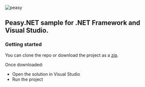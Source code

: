 ![peasy](https://www.dropbox.com/s/2yajr2x9yevvzbm/peasy3.png?dl=0&raw=1)

## Peasy.NET sample for .NET Framework and Visual Studio.

### Getting started

You can clone the repo or download the project as a [zip](https://github.com/ahanusa/PeasyDotNetFrameworkSample/archive/master.zip).  

Once downloaded:
- Open the solution in Visual Studio
- Run the project
